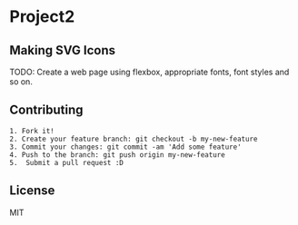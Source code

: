 # Project2

## Making SVG Icons
TODO: Create a web page using flexbox, appropriate fonts, font styles and so on.

## Contributing

    1. Fork it!
    2. Create your feature branch: git checkout -b my-new-feature
    3. Commit your changes: git commit -am 'Add some feature'
    4. Push to the branch: git push origin my-new-feature
    5.  Submit a pull request :D

## License
MIT
